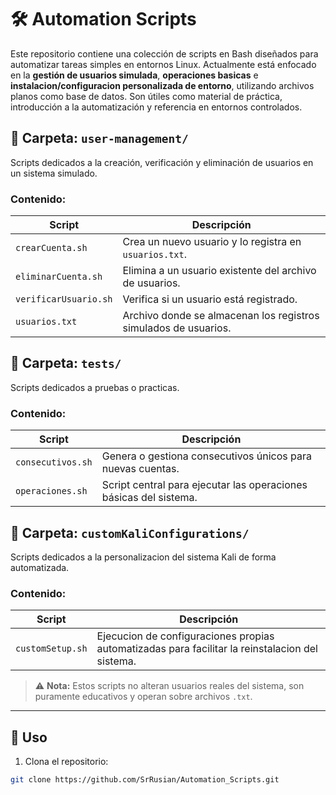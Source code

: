 # 🛠️ Automation Scripts

Este repositorio contiene una colección de scripts en Bash diseñados para automatizar tareas simples en entornos Linux. Actualmente está enfocado en la **gestión de usuarios simulada**, **operaciones basicas** e **instalacion/configuracion personalizada de entorno**, utilizando archivos planos como base de datos. Son útiles como material de práctica, introducción a la automatización y referencia en entornos controlados.

## 📁 Carpeta: `user-management/`

Scripts dedicados a la creación, verificación y eliminación de usuarios en un sistema simulado.

### Contenido:

| Script | Descripción |
|--------|-------------|
| `crearCuenta.sh` | Crea un nuevo usuario y lo registra en `usuarios.txt`. |
| `eliminarCuenta.sh` | Elimina a un usuario existente del archivo de usuarios. |
| `verificarUsuario.sh` | Verifica si un usuario está registrado. |
| `usuarios.txt` | Archivo donde se almacenan los registros simulados de usuarios. |

## 📁 Carpeta: `tests/`

Scripts dedicados a pruebas o practicas.

### Contenido:

| Script | Descripción |
|--------|-------------|
| `consecutivos.sh` | Genera o gestiona consecutivos únicos para nuevas cuentas. |
| `operaciones.sh` | Script central para ejecutar las operaciones básicas del sistema. |

## 📁 Carpeta: `customKaliConfigurations/`

Scripts dedicados a la personalizacion del sistema Kali de forma automatizada.

### Contenido:

| Script | Descripción |
|--------|-------------|
| `customSetup.sh` | Ejecucion de configuraciones propias automatizadas para facilitar la reinstalacion del sistema. |

> ⚠️ **Nota:** Estos scripts no alteran usuarios reales del sistema, son puramente educativos y operan sobre archivos `.txt`.

---

## 🚀 Uso

1. Clona el repositorio:

```bash
git clone https://github.com/SrRusian/Automation_Scripts.git
